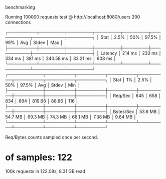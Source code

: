 benchmarking


Running 100000 requests test @ http://localhost:8080/users
200 connections


┌─────────┬────────┬────────┬────────┬────────┬───────────┬──────────┬────────┐
│ Stat    │ 2.5%   │ 50%    │ 97.5%  │ 99%    │ Avg       │ Stdev    │ Max    │
├─────────┼────────┼────────┼────────┼────────┼───────────┼──────────┼────────┤
│ Latency │ 214 ms │ 233 ms │ 334 ms │ 381 ms │ 240.58 ms │ 33.21 ms │ 608 ms │
└─────────┴────────┴────────┴────────┴────────┴───────────┴──────────┴────────┘
┌───────────┬─────────┬─────────┬─────────┬─────────┬─────────┬─────────┬─────────┐
│ Stat      │ 1%      │ 2.5%    │ 50%     │ 97.5%   │ Avg     │ Stdev   │ Min     │
├───────────┼─────────┼─────────┼─────────┼─────────┼─────────┼─────────┼─────────┤
│ Req/Sec   │ 645     │ 658     │ 834     │ 894     │ 819.68  │ 88.86   │ 116     │
├───────────┼─────────┼─────────┼─────────┼─────────┼─────────┼─────────┼─────────┤
│ Bytes/Sec │ 53.6 MB │ 54.7 MB │ 69.3 MB │ 74.3 MB │ 68.1 MB │ 7.38 MB │ 9.64 MB │
└───────────┴─────────┴─────────┴─────────┴─────────┴─────────┴─────────┴─────────┘

Req/Bytes counts sampled once per second.
# of samples: 122

100k requests in 122.08s, 8.31 GB read

